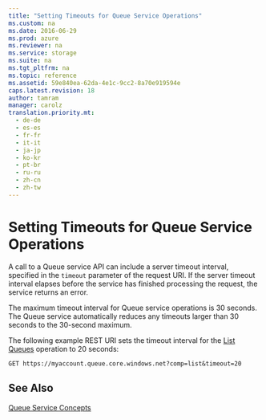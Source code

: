 ```yaml
---
title: "Setting Timeouts for Queue Service Operations"
ms.custom: na
ms.date: 2016-06-29
ms.prod: azure
ms.reviewer: na
ms.service: storage
ms.suite: na
ms.tgt_pltfrm: na
ms.topic: reference
ms.assetid: 59e840ea-62da-4e1c-9cc2-8a70e919594e
caps.latest.revision: 18
author: tamram
manager: carolz
translation.priority.mt: 
  - de-de
  - es-es
  - fr-fr
  - it-it
  - ja-jp
  - ko-kr
  - pt-br
  - ru-ru
  - zh-cn
  - zh-tw
---
```

# Setting Timeouts for Queue Service Operations
A call to a Queue service API can include a server timeout interval, specified in the `timeout` parameter of the request URI. If the server timeout interval elapses before the service has finished processing the request, the service returns an error.  
  
 The maximum timeout interval for Queue service operations is 30 seconds. The Queue service automatically reduces any timeouts larger than 30 seconds to the 30-second maximum.  
  
 The following example REST URI sets the timeout interval for the [List Queues](../StorageServicesREST/List-Queues1.md) operation to 20 seconds:  
  
```  
GET https://myaccount.queue.core.windows.net?comp=list&timeout=20  
```  
  
## See Also  
 [Queue Service Concepts](../StorageServicesREST/Queue-Service-Concepts.md)